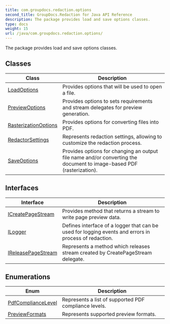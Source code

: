 ```yaml
---
title: com.groupdocs.redaction.options
second_title: GroupDocs.Redaction for Java API Reference
description: The package provides load and save options classes.
type: docs
weight: 15
url: /java/com.groupdocs.redaction.options/
---
```


The package provides load and save options classes.


## Classes

| Class | Description |
| --- | --- |
| [LoadOptions](../com.groupdocs.redaction.options/loadoptions) | Provides options that will be used to open a file. |
| [PreviewOptions](../com.groupdocs.redaction.options/previewoptions) | Provides options to sets requirements and stream delegates for preview generation. |
| [RasterizationOptions](../com.groupdocs.redaction.options/rasterizationoptions) | Provides options for converting files into PDF. |
| [RedactorSettings](../com.groupdocs.redaction.options/redactorsettings) | Represents redaction settings, allowing to customize the redaction process. |
| [SaveOptions](../com.groupdocs.redaction.options/saveoptions) | Provides options for changing an output file name and/or converting the document to image-based PDF (rasterization). |

## Interfaces

| Interface | Description |
| --- | --- |
| [ICreatePageStream](../com.groupdocs.redaction.options/icreatepagestream) | Provides method that returns a stream to write page preview data. |
| [ILogger](../com.groupdocs.redaction.options/ilogger) | Defines interface of a logger that can be used for logging events and errors in process of redaction. |
| [IReleasePageStream](../com.groupdocs.redaction.options/ireleasepagestream) | Represents a method which releases stream created by  CreatePageStream  delegate. |

## Enumerations

| Enum | Description |
| --- | --- |
| [PdfComplianceLevel](../com.groupdocs.redaction.options/pdfcompliancelevel) | Represents a list of supported PDF compliance levels. |
| [PreviewFormats](../com.groupdocs.redaction.options/previewformats) | Represents supported preview formats. |
